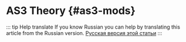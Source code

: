 # AS3 Theory {#as3-mods}

::: tip Help translate
If you know Russian you can help by translating this article from the Russian version.
[Русская версия этой статьи](/ru/guide/scripting/as3-theory/)
:::
